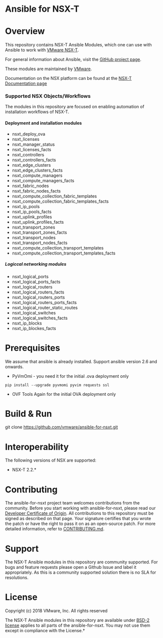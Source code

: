# Ansible for NSX-T

# Overview
This repository contains NSX-T Ansible Modules, which one can use with
Ansible to work with [VMware NSX-T][vmware-nsxt].

[vmware-nsxt]: https://www.vmware.com/products/nsx.html

For general information about Ansible, visit the [GitHub project page][an-github].

[an-github]: https://github.com/ansible/ansible

These modules are maintained by [VMware](https://www.vmware.com/).

Documentation on the NSX platform can be found at the [NSX-T Documentation page](https://docs.vmware.com/en/VMware-NSX-T/index.html)

### Supported NSX Objects/Workflows
The modules in this repository are focused on enabling automation of installation workflows of NSX-T.

#### Deployment and installation modules

* nsxt_deploy_ova
* nsxt_licenses
* nsxt_manager_status
* nsxt_licenses_facts
* nsxt_controllers
* nsxt_controllers_facts
* nsxt_edge_clusters
* nsxt_edge_clusters_facts
* nsxt_compute_managers
* nsxt_compute_managers_facts
* nsxt_fabric_nodes
* nsxt_fabric_nodes_facts
* nsxt_compute_collection_fabric_templates
* nsxt_compute_collection_fabric_templates_facts
* nsxt_ip_pools
* nsxt_ip_pools_facts
* nsxt_uplink_profiles
* nsxt_uplink_profiles_facts
* nsxt_transport_zones
* nsxt_transport_zones_facts
* nsxt_transport_nodes
* nsxt_transport_nodes_facts
* nsxt_compute_collection_transport_templates
* nsxt_compute_collection_transport_templates_facts

##### Logiccal networking modules
* nsxt_logical_ports
* nsxt_logical_ports_facts
* nsxt_logical_routers
* nsxt_logical_routers_facts
* nsxt_logical_routers_ports
* nsxt_logical_routers_ports_facts
* nsxt_logical_router_static_routes
* nsxt_logical_switches
* nsxt_logical_switches_facts
* nsxt_ip_blocks
* nsxt_ip_blockes_facts


# Prerequisites
We assume that ansible is already installed. 
Support ansible version 2.6 and onwards. 

* PyVmOmi - you need it for the initial .ova deployment only
```
pip install --upgrade pyvmomi pyvim requests ssl
```

* OVF Tools
Again for the initial OVA deployment only


# Build & Run
git clone https://github.com/vmware/ansible-for-nsxt.git

# Interoperability

The following versions of NSX are supported:

 * NSX-T 2.2.*

# Contributing

The ansible-for-nsxt project team welcomes contributions from the community. Before you start working with ansible-for-nsxt, please read our [Developer Certificate of Origin](https://cla.vmware.com/dco). All contributions to this repository must be signed as described on that page. Your signature certifies that you wrote the patch or have the right to pass it on as an open-source patch. For more detailed information, refer to [CONTRIBUTING.md](CONTRIBUTING.md).

# Support

The NSX-T Ansible modules in this repository are community supported. For bugs and feature requests please open a Github Issue and label it appropriately. As this is a community supported solution there is no SLA for resolutions.

# License
Copyright (c) 2018 VMware, Inc.  All rights reserved

The NSX-T Ansible modules in this repository are available under [BSD-2 license](https://github.com/vmware/ansible-for-nsxt/blob/master/LICENSE.txt) applies to all parts of the ansible-for-nsxt.
You may not use them except in compliance with the License.†
